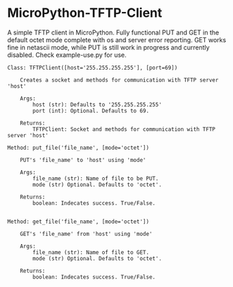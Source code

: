 # MicroPython-TFTP-Client
A simple TFTP client in MicroPython. Fully functional PUT and GET in the default octet mode complete with os and server error reporting. GET works fine in netascii mode, while PUT is still work in progress and currently disabled. Check example-use.py for use.

    Class: TFTPClient([host='255.255.255.255'], [port=69])

        Creates a socket and methods for communication with TFTP server 'host'

        Args:
            host (str): Defaults to '255.255.255.255'
            port (int): Optional. Defaults to 69.

        Returns:
            TFTPClient: Socket and methods for communication with TFTP server 'host'
        
    Method: put_file('file_name', [mode='octet'])

        PUT's 'file_name' to 'host' using 'mode'

        Args:
            file_name (str): Name of file to be PUT.
            mode (str) Optional. Defaults to 'octet'.

        Returns:
            boolean: Indecates success. True/False.
    

    Method: get_file('file_name', [mode='octet'])

        GET's 'file_name' from 'host' using 'mode'

        Args:
            file_name (str): Name of file to GET.
            mode (str) Optional. Defaults to 'octet'.

        Returns:
            boolean: Indecates success. True/False.
    
